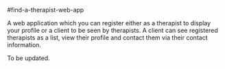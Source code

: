 #find-a-therapist-web-app

A web application which you can register either as a therapist to display your profile or a client to be seen by therapists. A client can see registered therapists as a list, view their profile and contact them via their contact information.

To be updated.
